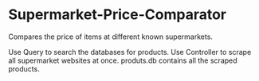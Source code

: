 # Supermarket-Price-Comparator
Compares the price of items at different known supermarkets.

Use Query to search the databases for products.
Use Controller to scrape all supermarket websites at once.
produts.db contains all the scraped products.
